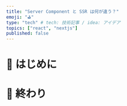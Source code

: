 ```yaml
---
title: "Server Component と SSR は何が違う？"
emoji: "⛳"
type: "tech" # tech: 技術記事 / idea: アイデア
topics: ["react", "nextjs"]
published: false
---
```


# 🌼 はじめに



# 🌷 終わり

